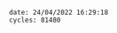 

                date: 24/04/2022 16:29:18
                cycles: 81480

                         